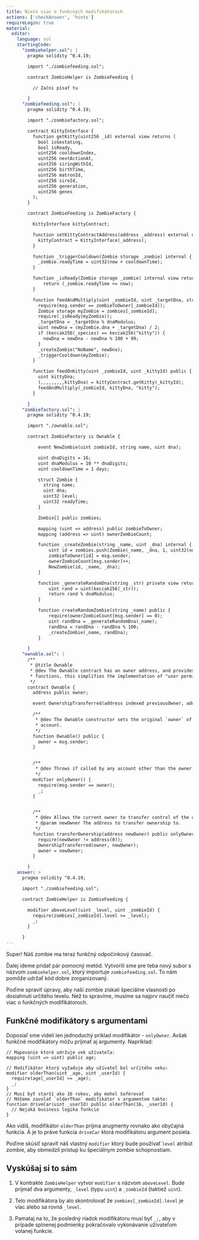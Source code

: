 ```yaml
---
title: Niečo viac o funkcných modifikátoroch
actions: ['checkAnswer', 'hints']
requireLogin: true
material:
  editor:
    language: sol
    startingCode:
      "zombiehelper.sol": |
        pragma solidity ^0.4.19;

        import "./zombiefeeding.sol";

        contract ZombieHelper is ZombieFeeding {

          // Začni písať tu

        }
      "zombiefeeding.sol": |
        pragma solidity ^0.4.19;

        import "./zombiefactory.sol";

        contract KittyInterface {
          function getKitty(uint256 _id) external view returns (
            bool isGestating,
            bool isReady,
            uint256 cooldownIndex,
            uint256 nextActionAt,
            uint256 siringWithId,
            uint256 birthTime,
            uint256 matronId,
            uint256 sireId,
            uint256 generation,
            uint256 genes
          );
        }

        contract ZombieFeeding is ZombieFactory {

          KittyInterface kittyContract;

          function setKittyContractAddress(address _address) external onlyOwner {
            kittyContract = KittyInterface(_address);
          }

          function _triggerCooldown(Zombie storage _zombie) internal {
            _zombie.readyTime = uint32(now + cooldownTime);
          }

          function _isReady(Zombie storage _zombie) internal view returns (bool) {
              return (_zombie.readyTime <= now);
          }

          function feedAndMultiply(uint _zombieId, uint _targetDna, string _species) internal {
            require(msg.sender == zombieToOwner[_zombieId]);
            Zombie storage myZombie = zombies[_zombieId];
            require(_isReady(myZombie));
            _targetDna = _targetDna % dnaModulus;
            uint newDna = (myZombie.dna + _targetDna) / 2;
            if (keccak256(_species) == keccak256("kitty")) {
              newDna = newDna - newDna % 100 + 99;
            }
            _createZombie("NoName", newDna);
            _triggerCooldown(myZombie);
          }

          function feedOnKitty(uint _zombieId, uint _kittyId) public {
            uint kittyDna;
            (,,,,,,,,,kittyDna) = kittyContract.getKitty(_kittyId);
            feedAndMultiply(_zombieId, kittyDna, "kitty");
          }

        }
      "zombiefactory.sol": |
        pragma solidity ^0.4.19;

        import "./ownable.sol";

        contract ZombieFactory is Ownable {

            event NewZombie(uint zombieId, string name, uint dna);

            uint dnaDigits = 16;
            uint dnaModulus = 10 ** dnaDigits;
            uint cooldownTime = 1 days;

            struct Zombie {
              string name;
              uint dna;
              uint32 level;
              uint32 readyTime;
            }

            Zombie[] public zombies;

            mapping (uint => address) public zombieToOwner;
            mapping (address => uint) ownerZombieCount;

            function _createZombie(string _name, uint _dna) internal {
                uint id = zombies.push(Zombie(_name, _dna, 1, uint32(now + cooldownTime))) - 1;
                zombieToOwner[id] = msg.sender;
                ownerZombieCount[msg.sender]++;
                NewZombie(id, _name, _dna);
            }

            function _generateRandomDna(string _str) private view returns (uint) {
                uint rand = uint(keccak256(_str));
                return rand % dnaModulus;
            }

            function createRandomZombie(string _name) public {
                require(ownerZombieCount[msg.sender] == 0);
                uint randDna = _generateRandomDna(_name);
                randDna = randDna - randDna % 100;
                _createZombie(_name, randDna);
            }

        }
      "ownable.sol": |
        /**
         * @title Ownable
         * @dev The Ownable contract has an owner address, and provides basic authorization control
         * functions, this simplifies the implementation of "user permissions".
         */
        contract Ownable {
          address public owner;

          event OwnershipTransferred(address indexed previousOwner, address indexed newOwner);

          /**
           * @dev The Ownable constructor sets the original `owner` of the contract to the sender
           * account.
           */
          function Ownable() public {
            owner = msg.sender;
          }


          /**
           * @dev Throws if called by any account other than the owner.
           */
          modifier onlyOwner() {
            require(msg.sender == owner);
            _;
          }


          /**
           * @dev Allows the current owner to transfer control of the contract to a newOwner.
           * @param newOwner The address to transfer ownership to.
           */
          function transferOwnership(address newOwner) public onlyOwner {
            require(newOwner != address(0));
            OwnershipTransferred(owner, newOwner);
            owner = newOwner;
          }

        }
    answer: >
      pragma solidity ^0.4.19;

      import "./zombiefeeding.sol";

      contract ZombieHelper is ZombieFeeding {

        modifier aboveLevel(uint _level, uint _zombieId) {
          require(zombies[_zombieId].level >= _level);
          _;
        }

      }
---
```


Super! Náš zombie ma teraz funkčný odpočinkový časovač.

Ďalej ideme pridať pár pomocný metód. Vytvorili sme pre teba nový subor s názvom `zombiehelper.sol`, ktorý importuje `zombiefeeding.sol`. To nám pomôže udržať kód dobre zorganizovaný.

Poďme spraviť úpravy, aby naši zombie získali špeciálne vlasnosti po dosiahnutí určitého levelu. Než to spravíme, musíme sa najprv naučiť niečo viac o funkčných modifikátoroch.

## Funkčné modifikátory s argumentami

Doposiaľ sme videli len jednoduchý príklad modifikátor - `onlyOwner`. Avšak funkčné modifikátory môžu príjmať aj argumenty. Napríklad:

```
// Mapovanie ktoré udržuje vek užívateľa:
mapping (uint => uint) public age;

// Modifikátor ktorý vyžaduje aby užívateľ bol určitého veku:
modifier olderThan(uint _age, uint _userId) {
  require(age[_userId] >= _age);
  _;
}
// Musí byť starší ako 16 rokov, aby mohol šoférovať
// Môžeme zavolať `olderThan` modifikátor s argumentom takto:
function driveCar(uint _userId) public olderThan(16, _userId) {
  // Nejaká business logika funkcie
}
```

Ako vidíš, modifikátor `olderThan` príjma arugmenty rovnako ako obyčajná funkcia. A je to práve funkcia `driveCar` ktorá modifikátoru argument posiela. 

Poďme skúsiť spraviť náš vlastný `modifier` ktorý bude používať `level` atribút zombie, aby obmedzil prístup ku špeciálnym zombie schopnostiam.

## Vyskúšaj si to sám
1. V kontrakte `ZombieHelper` vytvor `modifier` s názvom `aboveLevel`. Bude príjmať dva argumenty, `_level` (typu `uint`) a `_zombieId` (taktiež `uint`).

2. Telo modifikátora by alo skontrolovať že `zombies[_zombieId].level` je viac alebo sa rovná `_level`.

3. Pamataj na to, že posledný riadok modifikátoru musí byť `_;`, aby v prípade splnenej podmienky pokračovalo vykonávanie užívateľom volanej funkcie.
